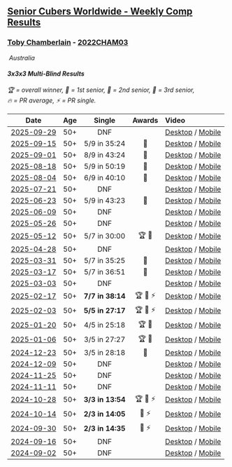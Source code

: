 <style>table {white-space: nowrap;}</style>
<link rel="stylesheet" type="text/css" href="/scw-comp/css/flags.css" />

## [Senior Cubers Worldwide - Weekly Comp Results](/scw-comp/results/)
### [Toby Chamberlain](README.md) - [2022CHAM03](https://www.worldcubeassociation.org/persons/2022CHAM03?event=333mbf)

<i class="flag flag-AU" />&nbsp;Australia

#### 3x3x3 Multi-Blind Results

<span style="white-space: nowrap;">🏆 = overall winner</span>, <span style="white-space: nowrap;">🥇 = 1st senior</span>, <span style="white-space: nowrap;">🥈 = 2nd senior</span>, <span style="white-space: nowrap;">🥉 = 3rd senior</span>, <span style="white-space: nowrap;">🔥 = PR average</span>, <span style="white-space: nowrap;">⚡ = PR single</span>.

| Date | Age | Single | Awards | Video |
| :--: | :--: | :--: | :--: | :-- |
| [2025-09-29](../../results/2025-09-29/333mbf.md) | 50+ | DNF |  | [Desktop](https://www.facebook.com/events/2042507039488694/permalink/2049906498748748) / [Mobile](https://m.facebook.com/events/2042507039488694?view=permalink&id=2049906498748748) |
| [2025-09-15](../../results/2025-09-15/333mbf.md) | 50+ | 5/9 in 35:24 | 🥈 | [Desktop](https://www.facebook.com/events/738335735872971/permalink/747620664944478) / [Mobile](https://m.facebook.com/events/738335735872971?view=permalink&id=747620664944478) |
| [2025-09-01](../../results/2025-09-01/333mbf.md) | 50+ | 8/9 in 43:24 | 🥈 | [Desktop](https://www.facebook.com/events/2034621967348093/permalink/2041325380011085) / [Mobile](https://m.facebook.com/events/2034621967348093?view=permalink&id=2041325380011085) |
| [2025-08-18](../../results/2025-08-18/333mbf.md) | 50+ | 5/9 in 50:19 | 🥈 | [Desktop](https://www.facebook.com/events/1290118995660995/permalink/1296193511720210) / [Mobile](https://m.facebook.com/events/1290118995660995?view=permalink&id=1296193511720210) |
| [2025-08-04](../../results/2025-08-04/333mbf.md) | 50+ | 6/9 in 40:10 | 🥈 | [Desktop](https://www.facebook.com/events/4232800123710448/permalink/4240970379560089) / [Mobile](https://m.facebook.com/events/4232800123710448?view=permalink&id=4240970379560089) |
| [2025-07-21](../../results/2025-07-21/333mbf.md) | 50+ | DNF |  | [Desktop](https://www.facebook.com/events/1794629137825918/permalink/1803180360304129) / [Mobile](https://m.facebook.com/events/1794629137825918?view=permalink&id=1803180360304129) |
| [2025-06-23](../../results/2025-06-23/333mbf.md) | 50+ | 5/9 in 43:23 | 🥈 | [Desktop](https://www.facebook.com/events/994228242590739/permalink/1001991845147712) / [Mobile](https://m.facebook.com/events/994228242590739?view=permalink&id=1001991845147712) |
| [2025-06-09](../../results/2025-06-09/333mbf.md) | 50+ | DNF |  | [Desktop](https://www.facebook.com/events/1930079484462571/permalink/1938787586925094) / [Mobile](https://m.facebook.com/events/1930079484462571?view=permalink&id=1938787586925094) |
| [2025-05-26](../../results/2025-05-26/333mbf.md) | 50+ | DNF |  | [Desktop](https://www.facebook.com/events/1664747170892797/permalink/1673946769972837) / [Mobile](https://m.facebook.com/events/1664747170892797?view=permalink&id=1673946769972837) |
| [2025-05-12](../../results/2025-05-12/333mbf.md) | 50+ | 5/7 in 30:00 | 🏆 🥇 | [Desktop](https://www.facebook.com/events/1722619755355276/permalink/1731321751151743) / [Mobile](https://m.facebook.com/events/1722619755355276?view=permalink&id=1731321751151743) |
| [2025-04-28](../../results/2025-04-28/333mbf.md) | 50+ | DNF |  | [Desktop](https://www.facebook.com/events/1232268805133816/permalink/1241261040901259) / [Mobile](https://m.facebook.com/events/1232268805133816?view=permalink&id=1241261040901259) |
| [2025-03-31](../../results/2025-03-31/333mbf.md) | 50+ | 5/7 in 35:25 | 🥈 | [Desktop](https://www.facebook.com/events/2866513110195828/permalink/2873633689483770) / [Mobile](https://m.facebook.com/events/2866513110195828?view=permalink&id=2873633689483770) |
| [2025-03-17](../../results/2025-03-17/333mbf.md) | 50+ | 5/7 in 36:51 | 🥈 | [Desktop](https://www.facebook.com/events/1372090167018876/permalink/1380105309550695) / [Mobile](https://m.facebook.com/events/1372090167018876?view=permalink&id=1380105309550695) |
| [2025-03-03](../../results/2025-03-03/333mbf.md) | 50+ | DNF |  | [Desktop](https://www.facebook.com/events/3961748167376856/permalink/3973210742897265) / [Mobile](https://m.facebook.com/events/3961748167376856?view=permalink&id=3973210742897265) |
| [2025-02-17](../../results/2025-02-17/333mbf.md) | 50+ | **7/7 in 38:14** | 🏆 🥇 ⚡ | [Desktop](https://www.facebook.com/events/584866521185796/permalink/593876933618088) / [Mobile](https://m.facebook.com/events/584866521185796?view=permalink&id=593876933618088) |
| [2025-02-03](../../results/2025-02-03/333mbf.md) | 50+ | **5/5 in 27:17** | 🏆 🥇 ⚡ | [Desktop](https://www.facebook.com/events/1662572041309805/permalink/1670925887141087) / [Mobile](https://m.facebook.com/events/1662572041309805?view=permalink&id=1670925887141087) |
| [2025-01-20](../../results/2025-01-20/333mbf.md) | 50+ | 4/5 in 25:18 | 🏆 🥇 | [Desktop](https://www.facebook.com/events/1361906445249868/permalink/1369709247802921) / [Mobile](https://m.facebook.com/events/1361906445249868?view=permalink&id=1369709247802921) |
| [2025-01-06](../../results/2025-01-06/333mbf.md) | 50+ | 3/5 in 27:27 | 🏆 🥇 | [Desktop](https://www.facebook.com/events/1280387483294287/permalink/1287833889216313) / [Mobile](https://m.facebook.com/events/1280387483294287?view=permalink&id=1287833889216313) |
| [2024-12-23](../../results/2024-12-23/333mbf.md) | 50+ | 3/5 in 28:18 | 🥉 | [Desktop](https://www.facebook.com/events/585513520866394/permalink/593270893423990) / [Mobile](https://m.facebook.com/events/585513520866394?view=permalink&id=593270893423990) |
| [2024-12-09](../../results/2024-12-09/333mbf.md) | 50+ | DNF |  | [Desktop](https://www.facebook.com/events/553095514206807/permalink/561272803389078) / [Mobile](https://m.facebook.com/events/553095514206807?view=permalink&id=561272803389078) |
| [2024-11-25](../../results/2024-11-25/333mbf.md) | 50+ | DNF |  | [Desktop](https://www.facebook.com/events/1082790186973276/permalink/1087201739865454) / [Mobile](https://m.facebook.com/events/1082790186973276?view=permalink&id=1087201739865454) |
| [2024-11-11](../../results/2024-11-11/333mbf.md) | 50+ | DNF |  | [Desktop](https://www.facebook.com/events/1990691201411524/permalink/1998630893950888) / [Mobile](https://m.facebook.com/events/1990691201411524?view=permalink&id=1998630893950888) |
| [2024-10-28](../../results/2024-10-28/333mbf.md) | 50+ | **3/3 in 13:54** | 🏆 🥇 ⚡ | [Desktop](https://www.facebook.com/events/955936316357414/permalink/963503495600696) / [Mobile](https://m.facebook.com/events/955936316357414?view=permalink&id=963503495600696) |
| [2024-10-14](../../results/2024-10-14/333mbf.md) | 50+ | **2/3 in 14:05** | 🥉 ⚡ | [Desktop](https://www.facebook.com/events/844597247519001/permalink/850153590296700) / [Mobile](https://m.facebook.com/events/844597247519001?view=permalink&id=850153590296700) |
| [2024-09-30](../../results/2024-09-30/333mbf.md) | 50+ | **2/3 in 14:35** | 🥉 ⚡ | [Desktop](https://www.facebook.com/events/1277054103468955/permalink/1285074469333585) / [Mobile](https://m.facebook.com/events/1277054103468955?view=permalink&id=1285074469333585) |
| [2024-09-16](../../results/2024-09-16/333mbf.md) | 50+ | DNF |  | [Desktop](https://www.facebook.com/events/838621045098189/permalink/847556360871324) / [Mobile](https://m.facebook.com/events/838621045098189?view=permalink&id=847556360871324) |
| [2024-09-02](../../results/2024-09-02/333mbf.md) | 50+ | DNF |  | [Desktop](https://www.facebook.com/events/1009228074235878/permalink/1017171666774852) / [Mobile](https://m.facebook.com/events/1009228074235878?view=permalink&id=1017171666774852) |


<!-- Global site tag (gtag.js) - Google Analytics -->
<script async src="https://www.googletagmanager.com/gtag/js?id=UA-86348435-3"></script>
<script>window.dataLayer = window.dataLayer || []; function gtag() {dataLayer.push(arguments);} gtag('js', new Date()); gtag('config', 'UA-86348435-3');</script>
